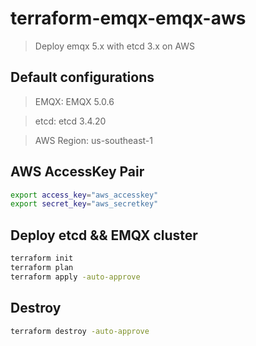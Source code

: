 # terraform-emqx-emqx-aws
> Deploy emqx 5.x with etcd 3.x on AWS


## Default configurations
> EMQX: EMQX 5.0.6

> etcd: etcd 3.4.20

> AWS Region: us-southeast-1

## AWS AccessKey Pair
```bash
export access_key="aws_accesskey"
export secret_key="aws_secretkey"
```

## Deploy etcd && EMQX cluster
```bash
terraform init
terraform plan
terraform apply -auto-approve
```

## Destroy
```bash
terraform destroy -auto-approve
```